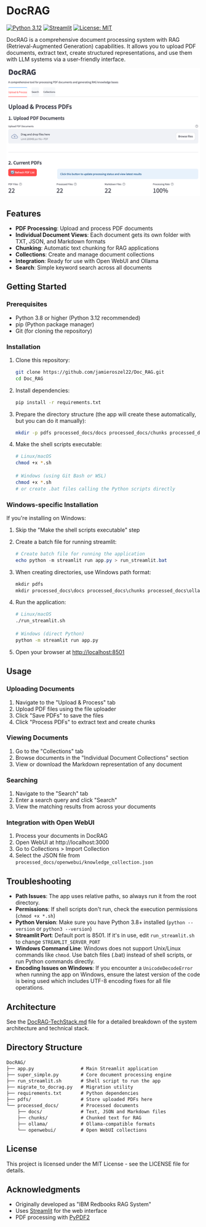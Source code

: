 # DocRAG

[![Python 3.12](https://img.shields.io/badge/python-3.12-blue.svg)](https://www.python.org/downloads/release/python-3120/)
[![Streamlit](https://img.shields.io/badge/Streamlit-1.27+-red.svg)](https://streamlit.io/)
[![License: MIT](https://img.shields.io/badge/License-MIT-yellow.svg)](https://opensource.org/licenses/MIT)

DocRAG is a comprehensive document processing system with RAG (Retrieval-Augmented Generation) capabilities. It allows you to upload PDF documents, extract text, create structured representations, and use them with LLM systems via a user-friendly interface.

![DocRAG Screenshot](docs/doc_rag.png)

## Features

- **PDF Processing**: Upload and process PDF documents
- **Individual Document Views**: Each document gets its own folder with TXT, JSON, and Markdown formats
- **Chunking**: Automatic text chunking for RAG applications
- **Collections**: Create and manage document collections
- **Integration**: Ready for use with Open WebUI and Ollama
- **Search**: Simple keyword search across all documents

## Getting Started

### Prerequisites

- Python 3.8 or higher (Python 3.12 recommended)
- pip (Python package manager)
- Git (for cloning the repository)

### Installation

1. Clone this repository:
   ```bash
   git clone https://github.com/jamieroszel22/Doc_RAG.git
   cd Doc_RAG
   ```

2. Install dependencies:
   ```bash
   pip install -r requirements.txt
   ```

3. Prepare the directory structure (the app will create these automatically, but you can do it manually):
   ```bash
   mkdir -p pdfs processed_docs/docs processed_docs/chunks processed_docs/ollama processed_docs/openwebui
   ```

4. Make the shell scripts executable:
   ```bash
   # Linux/macOS
   chmod +x *.sh

   # Windows (using Git Bash or WSL)
   chmod +x *.sh
   # or create .bat files calling the Python scripts directly
   ```

### Windows-specific Installation

If you're installing on Windows:

1. Skip the "Make the shell scripts executable" step
2. Create a batch file for running streamlit:
   ```powershell
   # Create batch file for running the application
   echo python -m streamlit run app.py > run_streamlit.bat
   ```
3. When creating directories, use Windows path format:
   ```powershell
   mkdir pdfs
   mkdir processed_docs\docs processed_docs\chunks processed_docs\ollama processed_docs\openwebui
   ```

5. Run the application:
   ```bash
   # Linux/macOS
   ./run_streamlit.sh

   # Windows (direct Python)
   python -m streamlit run app.py
   ```

6. Open your browser at [http://localhost:8501](http://localhost:8501)

## Usage

### Uploading Documents

1. Navigate to the "Upload & Process" tab
2. Upload PDF files using the file uploader
3. Click "Save PDFs" to save the files
4. Click "Process PDFs" to extract text and create chunks

### Viewing Documents

1. Go to the "Collections" tab
2. Browse documents in the "Individual Document Collections" section
3. View or download the Markdown representation of any document

### Searching

1. Navigate to the "Search" tab
2. Enter a search query and click "Search"
3. View the matching results from across your documents

### Integration with Open WebUI

1. Process your documents in DocRAG
2. Open WebUI at http://localhost:3000
3. Go to Collections > Import Collection
4. Select the JSON file from `processed_docs/openwebui/knowledge_collection.json`

## Troubleshooting

- **Path Issues**: The app uses relative paths, so always run it from the root directory.
- **Permissions**: If shell scripts don't run, check the execution permissions (`chmod +x *.sh`)
- **Python Version**: Make sure you have Python 3.8+ installed (`python --version` or `python3 --version`)
- **Streamlit Port**: Default port is 8501. If it's in use, edit `run_streamlit.sh` to change `STREAMLIT_SERVER_PORT`
- **Windows Command Line**: Windows does not support Unix/Linux commands like `chmod`. Use batch files (.bat) instead of shell scripts, or run Python commands directly.
- **Encoding Issues on Windows**: If you encounter a `UnicodeDecodeError` when running the app on Windows, ensure the latest version of the code is being used which includes UTF-8 encoding fixes for all file operations.

## Architecture

See the [DocRAG-TechStack.md](DocRAG-TechStack.md) file for a detailed breakdown of the system architecture and technical stack.

## Directory Structure

```
DocRAG/
├── app.py                 # Main Streamlit application
├── super_simple.py        # Core document processing engine
├── run_streamlit.sh       # Shell script to run the app
├── migrate_to_docrag.py   # Migration utility
├── requirements.txt       # Python dependencies
├── pdfs/                  # Store uploaded PDFs here
└── processed_docs/        # Processed documents
    ├── docs/              # Text, JSON and Markdown files
    ├── chunks/            # Chunked text for RAG
    ├── ollama/            # Ollama-compatible formats
    └── openwebui/         # Open WebUI collections
```

## License

This project is licensed under the MIT License - see the LICENSE file for details.

## Acknowledgments

- Originally developed as "IBM Redbooks RAG System"
- Uses [Streamlit](https://streamlit.io/) for the web interface
- PDF processing with [PyPDF2](https://pypdf2.readthedocs.io/)
